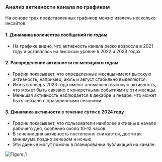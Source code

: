 ### Анализ активности канала по графикам

На основе трех представленных графиков можно извлечь несколько инсайтов:

#### 1. Динамика количества сообщений по годам
- На графике видно, что активность канала резко возросла в 2021 году и оставалась на высоком уровне в 2022 и 2023 годах.

#### 2. Распределение активности по месяцам и годам

- График показывает, что определенные месяцы имеют высокую активность, например, июль и август стабильно выделяются.
- Июнь и январь 2023 года имеют аномально высокую активность, что может быть связано с конкретными событиями в эти месяцы.
- Меньшая активность наблюдается в декабре и январе, что может быть связано с праздничными сезонами.

#### 3. Динамика активности в течение суток в 2024 году
- График показывает, что пользователи наиболее активны в начале рабочего дня, особенно около 10-12 часов.
- В течение дня активность постепенно снижается, достигая минимума поздно вечером и ночью.
- Эти данные могут помочь в планировании публикаций на канале.

![Figure_1](https://github.com/AlinaBagautdinova/tg_analysis/assets/89896564/46aac880-1bfa-438c-8408-a7165d6125e6)
